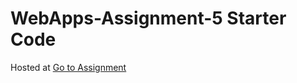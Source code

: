 # WebApps-Assignment-5 Starter Code
Hosted at [Go to Assignment](https://44-563-web-apps-f22.github.io/44563-webapps-assignment-5-PR45H4N7H/)